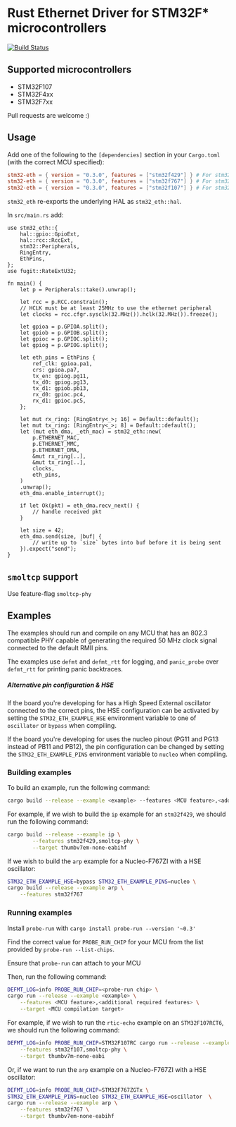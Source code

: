 # Rust Ethernet Driver for STM32F* microcontrollers

[![Build Status](https://travis-ci.org/stm32-rs/stm32-eth.svg?branch=master)](https://travis-ci.org/stm32-rs/stm32-eth)

## Supported microcontrollers

* STM32F107
* STM32F4xx
* STM32F7xx

Pull requests are welcome :)

## Usage

Add one of the following to the `[dependencies]` section in your `Cargo.toml` (with the correct MCU specified):

```toml
stm32-eth = { version = "0.3.0", features = ["stm32f429"] } # For stm32f4xx-like MCUs
stm32-eth = { version = "0.3.0", features = ["stm32f767"] } # For stm32f7xx-like MCUs
stm32-eth = { version = "0.3.0", features = ["stm32f107"] } # For stm32f107
```

`stm32_eth` re-exports the underlying HAL as `stm32_eth::hal`.

In `src/main.rs` add:

```rust,no_run
use stm32_eth::{
    hal::gpio::GpioExt,
    hal::rcc::RccExt,
    stm32::Peripherals,
    RingEntry,
    EthPins,
};
use fugit::RateExtU32;

fn main() {
    let p = Peripherals::take().unwrap();

    let rcc = p.RCC.constrain();
    // HCLK must be at least 25MHz to use the ethernet peripheral
    let clocks = rcc.cfgr.sysclk(32.MHz()).hclk(32.MHz()).freeze();

    let gpioa = p.GPIOA.split();
    let gpiob = p.GPIOB.split();
    let gpioc = p.GPIOC.split();
    let gpiog = p.GPIOG.split();

    let eth_pins = EthPins {
        ref_clk: gpioa.pa1,
        crs: gpioa.pa7,
        tx_en: gpiog.pg11,
        tx_d0: gpiog.pg13,
        tx_d1: gpiob.pb13,
        rx_d0: gpioc.pc4,
        rx_d1: gpioc.pc5,
    };

    let mut rx_ring: [RingEntry<_>; 16] = Default::default();
    let mut tx_ring: [RingEntry<_>; 8] = Default::default();
    let (mut eth_dma, _eth_mac) = stm32_eth::new(
        p.ETHERNET_MAC,
        p.ETHERNET_MMC,
        p.ETHERNET_DMA,
        &mut rx_ring[..],
        &mut tx_ring[..],
        clocks,
        eth_pins,
    )
    .unwrap();
    eth_dma.enable_interrupt();

    if let Ok(pkt) = eth_dma.recv_next() {
        // handle received pkt
    }

    let size = 42;
    eth_dma.send(size, |buf| {
        // write up to `size` bytes into buf before it is being sent
    }).expect("send");
}
```


## `smoltcp` support

Use feature-flag `smoltcp-phy`

## Examples

The examples should run and compile on any MCU that has an 802.3 compatible PHY capable of generating the required 50 MHz clock signal connected to the default RMII pins.

The examples use `defmt` and `defmt_rtt` for logging, and `panic_probe` over `defmt_rtt` for printing panic backtraces.

##### Alternative pin configuration & HSE

If the board you're developing for has a High Speed External oscillator connected to the correct pins, the HSE configuration can be activated by setting the `STM32_ETH_EXAMPLE_HSE` environment variable to one of `oscillator` or `bypass` when compiling.

If the board you're developing for uses the nucleo pinout (PG11 and PG13 instead of PB11 and PB12), the pin configuration can be changed by setting the `STM32_ETH_EXAMPLE_PINS` environment variable to `nucleo` when compiling.

### Building examples
To build an example, run the following command:
```bash
cargo build --release --example <example> --features <MCU feature>,<additional required features> --target <MCU compilation target>
```

For example, if we wish to build the `ip` example for an `stm32f429`, we should run the following command:

```bash
cargo build --release --example ip \
        --features stm32f429,smoltcp-phy \
        --target thumbv7em-none-eabihf
```

If we wish to build the `arp` example for a Nucleo-F767ZI with a HSE oscillator:

```bash
STM32_ETH_EXAMPLE_HSE=bypass STM32_ETH_EXAMPLE_PINS=nucleo \
cargo build --release --example arp \
    --features stm32f767
```

### Running examples
Install `probe-run` with `cargo install probe-run --version '~0.3'`

Find the correct value for `PROBE_RUN_CHIP` for your MCU from the list provided by `probe-run --list-chips`.

Ensure that `probe-run` can attach to your MCU

Then, run the following command:
```bash
DEFMT_LOG=info PROBE_RUN_CHIP=<probe-run chip> \
cargo run --release --example <example> \
    --features <MCU feature>,<additional required features> \
    --target <MCU compilation target>
```

For example, if we wish to run the `rtic-echo` example on an `STM32F107RCT6`, we should run the following command:

```bash
DEFMT_LOG=info PROBE_RUN_CHIP=STM32F107RC cargo run --release --example rtic-echo \
    --features stm32f107,smoltcp-phy \
    --target thumbv7m-none-eabi
```

Or, if we want to run the `arp` example on a Nucleo-F767ZI with a HSE oscillator:

```bash
DEFMT_LOG=info PROBE_RUN_CHIP=STM32F767ZGTx \
STM32_ETH_EXAMPLE_PINS=nucleo STM32_ETH_EXAMPLE_HSE=oscillator  \
cargo run --release --example arp \
    --features stm32f767 \
    --target thumbv7em-none-eabihf
```